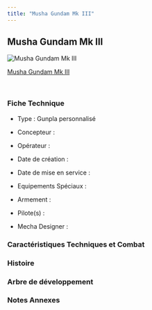 ```yaml
---
title: "Musha Gundam Mk III"
---
```


Musha Gundam Mk III
-------------------



![Musha Gundam Mk III](/images/stories/saga/gundambfgmc/mechas/musha-gundam-mk-iii.png)

[Musha Gundam Mk III](javascript:change_image_m('images/stories/saga/gundambfgmc/mechas/musha-gundam-mk-iii.png');)

 

### Fiche Technique


- Type : Gunpla personnalisé
  
- Concepteur : 
  
- Opérateur : 
  
- Date de création : 
  
- Date de mise en service : 
  
- Equipements Spéciaux :




- Armement :




- Pilote(s) : 





- Mecha Designer : 


### Caractéristiques Techniques et Combat


### Histoire


### Arbre de développement


### Notes Annexes


